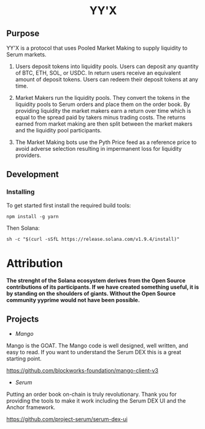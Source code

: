 <div align="center">
  <h1>YY'X</h1>
</div>

## Purpose

YY'X is a protocol that uses Pooled Market Making to supply liquidity to Serum markets.

1. Users deposit tokens into liquidity pools. Users can deposit any quantity of BTC, ETH, SOL, or USDC. In return users receive an equivalent amount of deposit tokens. Users can redeem their deposit tokens at any time.

1. Market Makers run the liquidity pools. They convert the tokens in the liquidity pools to Serum orders and place them on the order book. By providing liquidity the market makers earn a return over time which is equal to the spread paid by takers minus trading costs. The returns earned from market making are then split between the market makers and the liquidity pool participants.

1. The Market Making bots use the Pyth Price feed as a reference price to avoid adverse selection resulting in impermanent loss for liquidity providers.

## Development

### Installing

To get started first install the required build tools:

```
npm install -g yarn
```

Then Solana:

```
sh -c "$(curl -sSfL https://release.solana.com/v1.9.4/install)"
```






# Attribution

**The strenght of the Solana ecosystem derives from the Open Source contributions of its participants. If we have created something useful, it is by standing on the shoulders of giants. Without the Open Source community yyprime would not have been possible.**

## Projects

- *Mango*

Mango is the GOAT. The Mango code is well designed, well written, and easy to read. If you want to understand the Serum DEX this is a great starting point.

https://github.com/blockworks-foundation/mango-client-v3

- *Serum*

Putting an order book on-chain is truly revolutionary. Thank you for providing the tools to make it work including the Serum DEX UI and the Anchor framework.

https://github.com/project-serum/serum-dex-ui
